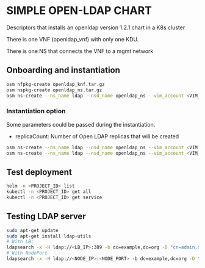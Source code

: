# SIMPLE OPEN-LDAP CHART

Descriptors that installs an openldap version 1.2.1 chart in a K8s cluster

There is one VNF (openldap\_vnf) with only one KDU.

There is one NS that connects the VNF to a mgmt network

## Onboarding and instantiation

```bash
osm nfpkg-create openldap_knf.tar.gz
osm nspkg-create openldap_ns.tar.gz
osm ns-create --ns_name ldap --nsd_name openldap_ns --vim_account <VIM_ACCOUNT_NAME>|<VIM_ACCOUNT_ID> --ssh_keys ${HOME}/.ssh/id_rsa.pub
```

### Instantiation option

Some parameters could be passed during the instantiation.

* replicaCount: Number of Open LDAP replicas that will be created

```bash
osm ns-create --ns_name ldap --nsd_name openldap_ns --vim_account <VIM_ACCOUNT_NAME>|<VIM_ACCOUNT_ID> --config '{additionalParamsForVnf: [{"member-vnf-index": "openldap", "additionalParams": {"replicaCount": "2"}}]}'
osm ns-create --ns_name ldap --nsd_name openldap_ns --vim_account <VIM_ACCOUNT_NAME>|<VIM_ACCOUNT_ID> --config_file params.yaml
```

## Test deployment

```bash
helm -n <PROJECT_ID> list
kubectl -n <PROJECT_ID> get all
kubectl -n <PROJECT_ID> get service
```

## Testing LDAP server

```bash
sudo apt-get update
sudo apt-get install ldap-utils
# With LB:
ldapsearch -x -H ldap://<LB_IP>:389 -b dc=example,dc=org -D "cn=admin,dc=example,dc=org" -w osm4u
# With NodePort
ldapsearch -x -H ldap://<NODE_IP>:<NODE_PORT> -b dc=example,dc=org -D "cn=admin,dc=example,dc=org" -w osm4u
```

